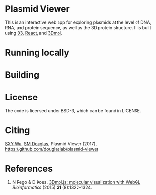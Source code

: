 # Plasmid Viewer

This is an interactive web app for exploring plasmids at the level of DNA, RNA, and protein sequence, as well as the 3D protein structure. It is built using [D3](https://github.com/d3/d3), [React](https://github.com/facebook/react), and [3Dmol](https://github.com/3dmol/3Dmol.js).

# Running locally


# Building


# License

The code is licensed under BSD-3, which can be found in LICENSE.

# Citing

[SXY Wu](https://github.com/sxywu), [SM Douglas](https://github.com/sdouglas), Plasmid Viewer (2017), https://github.com/douglaslab/plasmid-viewer

# References

1. N Rego & D Koes. [3Dmol.js: molecular visualization with WebGL](https://academic.oup.com/bioinformatics/article/31/8/1322/213186/3Dmol-js-molecular-visualization-with-WebGL) *Bioinformatics* (2015) **31** (8):1322–1324.
